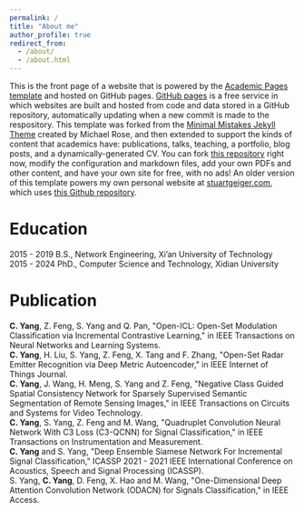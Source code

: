 ```yaml
---
permalink: /
title: "About me"
author_profile: true
redirect_from: 
  - /about/
  - /about.html
---
```


This is the front page of a website that is powered by the [Academic Pages template](https://github.com/academicpages/academicpages.github.io) and hosted on GitHub pages. [GitHub pages](https://pages.github.com) is a free service in which websites are built and hosted from code and data stored in a GitHub repository, automatically updating when a new commit is made to the respository. This template was forked from the [Minimal Mistakes Jekyll Theme](https://mmistakes.github.io/minimal-mistakes/) created by Michael Rose, and then extended to support the kinds of content that academics have: publications, talks, teaching, a portfolio, blog posts, and a dynamically-generated CV. You can fork [this repository](https://github.com/academicpages/academicpages.github.io) right now, modify the configuration and markdown files, add your own PDFs and other content, and have your own site for free, with no ads! An older version of this template powers my own personal website at [stuartgeiger.com](http://stuartgeiger.com), which uses [this Github repository](https://github.com/staeiou/staeiou.github.io).

Education
======
2015 - 2019          B.S., Network Engineering, Xi’an University of Technology  
2015 - 2024          PhD., Computer Science and Technology, Xidian University  

Publication
======
**C. Yang**, Z. Feng, S. Yang and Q. Pan, "Open-ICL: Open-Set Modulation Classification via Incremental Contrastive Learning," in IEEE Transactions on Neural Networks and Learning Systems.  
**C. Yang**, H. Liu, S. Yang, Z. Feng, X. Tang and F. Zhang, "Open-Set Radar Emitter Recognition via Deep Metric Autoencoder," in IEEE Internet of Things Journal.  
**C. Yang**, J. Wang, H. Meng, S. Yang and Z. Feng, "Negative Class Guided Spatial Consistency Network for Sparsely Supervised Semantic Segmentation of Remote Sensing Images," in IEEE Transactions on Circuits and Systems for Video Technology.  
**C. Yang**, S. Yang, Z. Feng and M. Wang, "Quadruplet Convolution Neural Network With C3 Loss (C3-QCNN) for Signal Classification," in IEEE Transactions on Instrumentation and Measurement.  
**C. Yang** and S. Yang, "Deep Ensemble Siamese Network For Incremental Signal Classification," ICASSP 2021 - 2021 IEEE International Conference on Acoustics, Speech and Signal Processing (ICASSP).  
S. Yang, **C. Yang**, D. Feng, X. Hao and M. Wang, "One-Dimensional Deep Attention Convolution Network (ODACN) for Signals Classification," in IEEE Access.  
